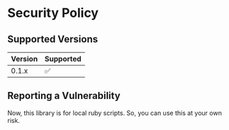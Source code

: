 # Security Policy

## Supported Versions

| Version | Supported          |
| ------- | ------------------ |
| 0.1.x   | :white_check_mark: |

## Reporting a Vulnerability

Now, this library is for local ruby scripts. 
So, you can use this at your own risk. 

